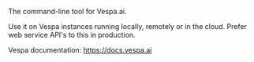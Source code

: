 <!-- Copyright Yahoo. Licensed under the terms of the Apache 2.0 license. See LICENSE in the project root. -->
The command-line tool for Vespa.ai.

Use it on Vespa instances running locally, remotely or in the cloud.
Prefer web service API's to this in production.

Vespa documentation: https://docs.vespa.ai
